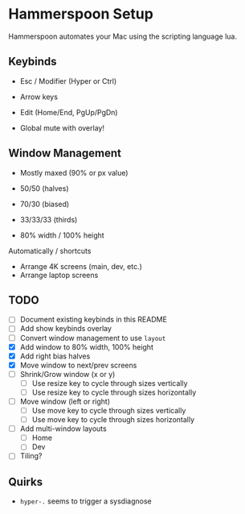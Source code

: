 # Hammerspoon Setup

Hammerspoon automates your Mac using the scripting language lua.

## Keybinds

- Esc / Modifier (Hyper or Ctrl)
- Arrow keys
- Edit (Home/End, PgUp/PgDn)

- Global mute with overlay!

## Window Management

- Mostly maxed (90% or px value)

- 50/50 (halves)
- 70/30 (biased)
- 33/33/33 (thirds)
- 80% width / 100% height

Automatically / shortcuts
- Arrange 4K screens (main, dev, etc.)
- Arrange laptop screens

## TODO
- [ ] Document existing keybinds in this README
- [ ] Add show keybinds overlay
- [ ] Convert window management to use `layout`
- [x] Add window to 80% width, 100% height
- [x] Add right bias halves
- [x] Move window to next/prev screens
- [ ] Shrink/Grow window (x or y)
  - [ ] Use resize key to cycle through sizes vertically
  - [ ] Use resize key to cycle through sizes horizontally
- [ ] Move window (left or right)
  - [ ] Use move key to cycle through sizes vertically
  - [ ] Use move key to cycle through sizes horizontally
- [ ] Add multi-window layouts
  - [ ] Home
  - [ ] Dev
- [ ] Tiling?

## Quirks
- `hyper-.` seems to trigger a sysdiagnose
